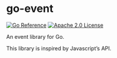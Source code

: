 # go-event

[![Go Reference](https://pkg.go.dev/badge/github.com/shiyou0130011/go-event.svg)](https://pkg.go.dev/github.com/shiyou0130011/go-event)
[![Apache 2.0 License](https://img.shields.io/badge/listence-apache%202.0-%23CB2533.svg)](http://www.apache.org/licenses/LICENSE-2.0)

An event library for Go.

This library is inspired by Javascript&rsquo;s API.


